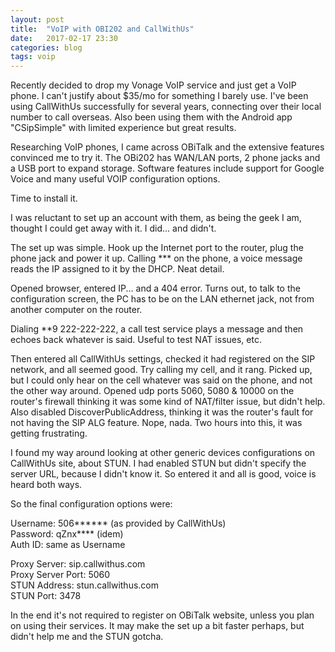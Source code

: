```yaml
---
layout: post
title:  "VoIP with OBI202 and CallWithUs"
date:   2017-02-17 23:30
categories: blog
tags: voip
---
```

Recently decided to drop my Vonage VoIP service and just get a VoIP phone. I can't justify about $35/mo for something I barely use. I've been using CallWithUs successfully for several years, connecting over their local number to call overseas. Also been using them with the Android app "CSipSimple" with limited experience but great results.

Researching VoIP phones, I came across OBiTalk and the extensive features convinced me to try it. The OBi202 has WAN/LAN ports, 2 phone jacks and a USB port to expand storage. Software features include support for Google Voice and many useful VOIP configuration options.

Time to install it.

I was reluctant to set up an account with them, as being the geek I am, thought I could get away with it. I did... and didn't.

The set up was simple. Hook up the Internet port to the router, plug the phone jack and power it up. Calling \*\*\* on the phone, a voice message reads the IP assigned to it by the DHCP. Neat detail.

Opened browser, entered IP... and a 404 error. Turns out, to talk to the configuration screen, the PC has to be on the LAN ethernet jack, not from another computer on the router.

Dialing \*\*9 222-222-222, a call test service plays a message and then echoes back whatever is said. Useful to test NAT issues, etc.

Then entered all CallWithUs settings, checked it had registered on the SIP network, and all seemed good. Try calling my cell, and it rang. Picked up, but I could only hear on the cell whatever was said on the phone, and not the other way around. Opened udp ports 5060, 5080 & 10000 on the router's firewall thinking it was some kind of NAT/filter issue, but didn't help. Also disabled DiscoverPublicAddress, thinking it was the router's fault for not having the SIP ALG feature. Nope, nada. Two hours into this, it was getting frustrating.

I found my way around looking at other generic devices configurations on CallWithUs site, about STUN. I had enabled STUN but didn't specify the server URL, because I didn't know it. So entered it and all is good, voice is heard both ways.

So the final configuration options were:

Username: 506\*\*\*\*\*\* (as provided by CallWithUs)<br>
Password: qZnx\*\*\*\* (idem)<br>
Auth ID: same as Username<br>

Proxy Server: sip.callwithus.com<br>
Proxy Server Port: 5060<br>
STUN Address: stun.callwithus.com<br>
STUN Port: 3478<br>

In the end it's not required to register on OBiTalk website, unless you plan on using their services. It may make the set up a bit faster perhaps, but didn't help me and the STUN gotcha.

